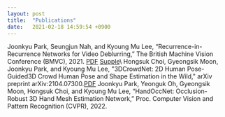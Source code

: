 ```yaml
---
layout: post
title:  "Publications"
date:   2021-02-18 14:59:54 +0900
---
```

Joonkyu Park, Seungjun Nah, and Kyoung Mu Lee, “Recurrence-in-Recurrence Networks for Video Deblurring,” The British Machine Vision Conference (BMVC), 2021. [PDF]({{https://github.com/jkpark0825/jkpark0825.github.io}}/papers/bmvc2021/0149.pdf) [Supple]({{https://github.com/jkpark0825/jkpark0825.github.io}}/papers/bmvc2021/0149supp.zip)\\
Hongsuk Choi, Gyeongsik Moon, Joonkyu Park, and Kyoung Mu Lee, "3DCrowdNet: 2D Human Pose-Guided3D Crowd Human Pose and Shape Estimation in the Wild," arXiv preprint arXiv:2104.07300.[PDF]({{https://github.com/jkpark0825/jkpark0825.github.io}}/papers/arxiv/crowdperson.pdf)
Joonkyu Park, Yeonguk Oh, Gyeongsik Moon, Hongsuk Choi, and Kyoung Mu Lee, “HandOccNet: Occlusion-Robust 3D Hand Mesh Estimation Network,” Proc. Computer Vision and Pattern Recognition (CVPR), 2022.

[jekyll-docs]: http://jekyllrb.com/docs/home
[jekyll-gh]:   https://github.com/jekyll/jekyll
[jekyll-talk]: https://talk.jekyllrb.com/
